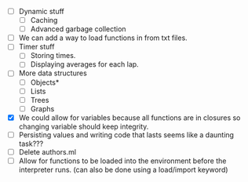 - [ ] Dynamic stuff
  - [ ]  Caching
  - [ ]  Advanced garbage collection
- [ ] We can add a way to load functions in from txt files.
- [ ] Timer stuff
  - [ ] Storing times.
  - [ ] Displaying averages for each lap.
- [ ] More data structures
  - [ ] Objects*
  - [ ] Lists
  - [ ] Trees
  - [ ] Graphs
- [x] We could allow for variables because all functions are in closures so changing
variable should keep integrity.
- [ ] Persisting values and writing code that lasts seems like a daunting task???
- [ ] Delete authors.ml
- [ ] Allow for functions to be loaded into the environment before the interpreter runs. (can also be done using a load/import keyword)

